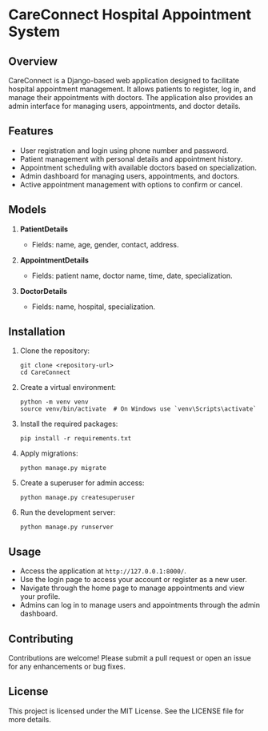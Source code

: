 # CareConnect Hospital Appointment System

## Overview
CareConnect is a Django-based web application designed to facilitate hospital appointment management. It allows patients to register, log in, and manage their appointments with doctors. The application also provides an admin interface for managing users, appointments, and doctor details.

## Features
- User registration and login using phone number and password.
- Patient management with personal details and appointment history.
- Appointment scheduling with available doctors based on specialization.
- Admin dashboard for managing users, appointments, and doctors.
- Active appointment management with options to confirm or cancel.

## Models
1. **PatientDetails**
   - Fields: name, age, gender, contact, address.
   
2. **AppointmentDetails**
   - Fields: patient name, doctor name, time, date, specialization.
   
3. **DoctorDetails**
   - Fields: name, hospital, specialization.

## Installation
1. Clone the repository:
   ```
   git clone <repository-url>
   cd CareConnect
   ```

2. Create a virtual environment:
   ```
   python -m venv venv
   source venv/bin/activate  # On Windows use `venv\Scripts\activate`
   ```

3. Install the required packages:
   ```
   pip install -r requirements.txt
   ```

4. Apply migrations:
   ```
   python manage.py migrate
   ```

5. Create a superuser for admin access:
   ```
   python manage.py createsuperuser
   ```

6. Run the development server:
   ```
   python manage.py runserver
   ```

## Usage
- Access the application at `http://127.0.0.1:8000/`.
- Use the login page to access your account or register as a new user.
- Navigate through the home page to manage appointments and view your profile.
- Admins can log in to manage users and appointments through the admin dashboard.

## Contributing
Contributions are welcome! Please submit a pull request or open an issue for any enhancements or bug fixes.

## License
This project is licensed under the MIT License. See the LICENSE file for more details.
